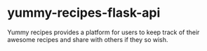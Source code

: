 # yummy-recipes-flask-api
Yummy recipes provides a platform for users to keep track of their awesome recipes and share with others if they so wish.
